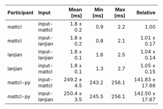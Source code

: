 | Participant | Input | Mean [ms] | Min [ms] | Max [ms] | Relative |
|:---|:---|---:|---:|---:|---:|
| mattcl | input-mattcl | 1.8 ± 0.2 | 0.9 | 2.2 | 1.00 |
| mattcl | input-lanjian | 1.8 ± 0.2 | 0.8 | 2.1 | 1.01 ± 0.17 |
| lanjian | input-lanjian | 1.8 ± 0.1 | 1.6 | 2.5 | 1.04 ± 0.14 |
| lanjian | input-mattcl | 1.8 ± 0.1 | 1.3 | 2.7 | 1.05 ± 0.15 |
| mattcl-py | input-mattcl | 249.2 ± 4.5 | 243.2 | 256.1 | 141.83 ± 17.66 |
| mattcl-py | input-lanjian | 250.4 ± 3.5 | 245.5 | 256.1 | 142.50 ± 17.67 |
